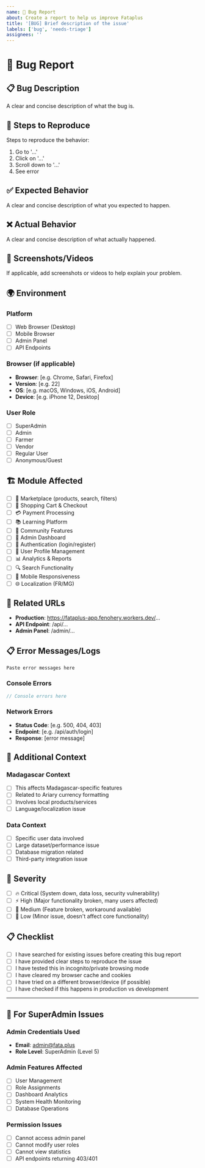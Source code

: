 ```yaml
---
name: 🐛 Bug Report
about: Create a report to help us improve Fataplus
title: '[BUG] Brief description of the issue'
labels: ['bug', 'needs-triage']
assignees: ''
---
```


# 🐛 Bug Report

## 📋 **Bug Description**
A clear and concise description of what the bug is.

## 🔄 **Steps to Reproduce**
Steps to reproduce the behavior:
1. Go to '...'
2. Click on '...'
3. Scroll down to '...'
4. See error

## ✅ **Expected Behavior**
A clear and concise description of what you expected to happen.

## ❌ **Actual Behavior**
A clear and concise description of what actually happened.

## 📱 **Screenshots/Videos**
If applicable, add screenshots or videos to help explain your problem.

## 🌍 **Environment**
<!-- Please complete the following information -->

### Platform
- [ ] Web Browser (Desktop)
- [ ] Mobile Browser
- [ ] Admin Panel
- [ ] API Endpoints

### Browser (if applicable)
- **Browser**: [e.g. Chrome, Safari, Firefox]
- **Version**: [e.g. 22]
- **OS**: [e.g. macOS, Windows, iOS, Android]
- **Device**: [e.g. iPhone 12, Desktop]

### User Role
- [ ] SuperAdmin
- [ ] Admin
- [ ] Farmer
- [ ] Vendor
- [ ] Regular User
- [ ] Anonymous/Guest

## 🏗️ **Module Affected**
<!-- Check all that apply -->

- [ ] 🏪 Marketplace (products, search, filters)
- [ ] 🛒 Shopping Cart & Checkout
- [ ] 💳 Payment Processing
- [ ] 📚 Learning Platform
- [ ] 👥 Community Features
- [ ] 👑 Admin Dashboard
- [ ] 🔐 Authentication (login/register)
- [ ] 👤 User Profile Management
- [ ] 📊 Analytics & Reports
- [ ] 🔍 Search Functionality
- [ ] 📱 Mobile Responsiveness
- [ ] 🌐 Localization (FR/MG)

## 🔗 **Related URLs**
<!-- If applicable, provide URLs where the bug occurs -->

- **Production**: https://fataplus-app.fenohery.workers.dev/...
- **API Endpoint**: /api/...
- **Admin Panel**: /admin/...

## 📋 **Error Messages/Logs**
<!-- If applicable, paste any error messages or console logs -->

```
Paste error messages here
```

### Console Errors
<!-- Open browser DevTools → Console tab and paste any errors -->

```javascript
// Console errors here
```

### Network Errors
<!-- Check DevTools → Network tab for failed requests -->

- **Status Code**: [e.g. 500, 404, 403]
- **Endpoint**: [e.g. /api/auth/login]
- **Response**: [error message]

## 💾 **Additional Context**
<!-- Add any other context about the problem here -->

### Madagascar Context
- [ ] This affects Madagascar-specific features
- [ ] Related to Ariary currency formatting
- [ ] Involves local products/services
- [ ] Language/localization issue

### Data Context
- [ ] Specific user data involved
- [ ] Large dataset/performance issue
- [ ] Database migration related
- [ ] Third-party integration issue

## 🚨 **Severity**
<!-- Select one -->

- [ ] 🔥 Critical (System down, data loss, security vulnerability)
- [ ] ⚡ High (Major functionality broken, many users affected)
- [ ] 🔶 Medium (Feature broken, workaround available)
- [ ] 🔵 Low (Minor issue, doesn't affect core functionality)

## 📋 **Checklist**
<!-- Mark completed items with [x] -->

- [ ] I have searched for existing issues before creating this bug report
- [ ] I have provided clear steps to reproduce the issue
- [ ] I have tested this in incognito/private browsing mode
- [ ] I have cleared my browser cache and cookies
- [ ] I have tried on a different browser/device (if possible)
- [ ] I have checked if this happens in production vs development

---

## 🎯 **For SuperAdmin Issues**
<!-- Only complete if this is an admin-related bug -->

### Admin Credentials Used
- **Email**: admin@fata.plus
- **Role Level**: SuperAdmin (Level 5)

### Admin Features Affected
- [ ] User Management
- [ ] Role Assignments
- [ ] Dashboard Analytics
- [ ] System Health Monitoring
- [ ] Database Operations

### Permission Issues
- [ ] Cannot access admin panel
- [ ] Cannot modify user roles
- [ ] Cannot view statistics
- [ ] API endpoints returning 403/401 